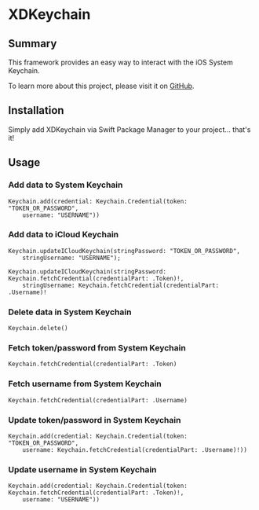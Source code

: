 # XDKeychain

## Summary
This framework provides an easy way to interact with the iOS System Keychain.

To learn more about this project, please visit it on 
[GitHub](https://github.com/DarthXoc/XDKeychain).

## Installation
Simply add XDKeychain via Swift Package Manager to your project... that's it!

## Usage 

### Add data to System Keychain
```
Keychain.add(credential: Keychain.Credential(token: "TOKEN_OR_PASSWORD",
    username: "USERNAME"))
```

### Add data to iCloud Keychain
```
Keychain.updateICloudKeychain(stringPassword: "TOKEN_OR_PASSWORD",
    stringUsername: "USERNAME");
```
```
Keychain.updateICloudKeychain(stringPassword: Keychain.fetchCredential(credentialPart: .Token)!,
    stringUsername: Keychain.fetchCredential(credentialPart: .Username)!
```

### Delete data in System Keychain
```
Keychain.delete()
```

### Fetch token/password from System Keychain
```
Keychain.fetchCredential(credentialPart: .Token)
```

### Fetch username from System Keychain
```
Keychain.fetchCredential(credentialPart: .Username)
```

### Update token/password in System Keychain
```
Keychain.add(credential: Keychain.Credential(token: "TOKEN_OR_PASSWORD",
    username: Keychain.fetchCredential(credentialPart: .Username)!))
```

### Update username in System Keychain
```
Keychain.add(credential: Keychain.Credential(token: Keychain.fetchCredential(credentialPart: .Token)!,
    username: "USERNAME"))
```
